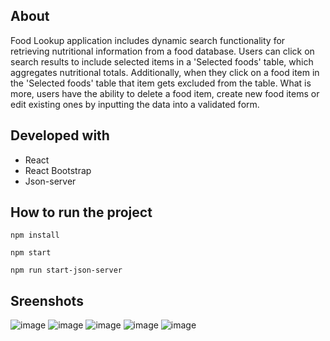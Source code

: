 ## About
Food Lookup application includes dynamic search functionality for retrieving nutritional information from a food database. Users can click on search results to include selected items in a 'Selected foods' table, which aggregates nutritional totals. Additionally, when they click on a food item in the 'Selected foods' table that item gets excluded from the table. What is more, users have the ability to delete a food item, create new food items or edit existing ones by inputting the data into a validated form.

## Developed with
* React
* React Bootstrap
* Json-server

## How to run the project
```
npm install
```
```
npm start
```
```
npm run start-json-server
```
## Sreenshots
![image](https://github.com/maria-pashkulova/food-lookup/assets/132500391/68fbdbde-5af4-4023-8d0b-98aa23838020)
![image](https://github.com/maria-pashkulova/food-lookup/assets/132500391/aaa42f37-5622-434e-a1d9-42eec5da3d5b)
![image](https://github.com/maria-pashkulova/food-lookup/assets/132500391/d296e7bd-48da-4c35-97c8-d47e328e0ee1)
![image](https://github.com/maria-pashkulova/food-lookup/assets/132500391/43b76420-0bc9-43cc-af1c-025853b2f5d9)
![image](https://github.com/maria-pashkulova/food-lookup/assets/132500391/3c571734-bfb4-4579-8c3b-37d15d2f1e8d)





